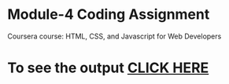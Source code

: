 


# Module-4 Coding Assignment

Coursera course: HTML, CSS, and Javascript for Web Developers

# To see the output [CLICK HERE](https://thinkwellmpofu.github.io/Coursera-HTML-CSS-and-JavaScript-for-Web-Developers/Assignments/module-4/index.html)
